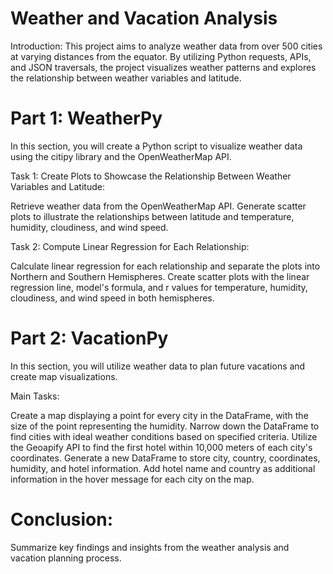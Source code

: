 # Weather and Vacation Analysis

Introduction:
This project aims to analyze weather data from over 500 cities at varying distances from the equator. By utilizing Python requests, APIs, and JSON traversals, the project visualizes weather patterns and explores the relationship between weather variables and latitude.

# Part 1: WeatherPy
In this section, you will create a Python script to visualize weather data using the citipy library and the OpenWeatherMap API.

Task 1: Create Plots to Showcase the Relationship Between Weather Variables and Latitude:

Retrieve weather data from the OpenWeatherMap API.
Generate scatter plots to illustrate the relationships between latitude and temperature, humidity, cloudiness, and wind speed.

Task 2: Compute Linear Regression for Each Relationship:

Calculate linear regression for each relationship and separate the plots into Northern and Southern Hemispheres.
Create scatter plots with the linear regression line, model's formula, and r values for temperature, humidity, cloudiness, and wind speed in both hemispheres.

# Part 2: VacationPy
In this section, you will utilize weather data to plan future vacations and create map visualizations.

Main Tasks:

Create a map displaying a point for every city in the DataFrame, with the size of the point representing the humidity.
Narrow down the DataFrame to find cities with ideal weather conditions based on specified criteria.
Utilize the Geoapify API to find the first hotel within 10,000 meters of each city's coordinates.
Generate a new DataFrame to store city, country, coordinates, humidity, and hotel information.
Add hotel name and country as additional information in the hover message for each city on the map.

# Conclusion:
Summarize key findings and insights from the weather analysis and vacation planning process.
